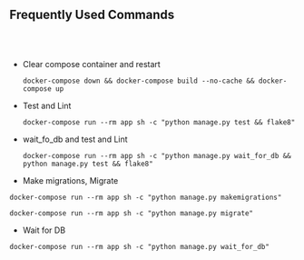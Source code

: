 ## Frequently Used Commands

<br><br>

* Clear compose container and restart

    ```shell
    docker-compose down && docker-compose build --no-cache && docker-compose up
    ``` 

* Test and Lint

  ```shell
  docker-compose run --rm app sh -c "python manage.py test && flake8"
  ```

* wait_fo_db and test and Lint

  ```shell
  docker-compose run --rm app sh -c "python manage.py wait_for_db && python manage.py test && flake8"
  ```


* Make migrations, Migrate

```shell
docker-compose run --rm app sh -c "python manage.py makemigrations"
```

```shell
docker-compose run --rm app sh -c "python manage.py migrate"
```

* Wait for DB

```shell
docker-compose run --rm app sh -c "python manage.py wait_for_db"
```